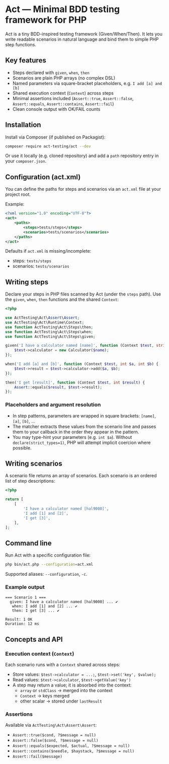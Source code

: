 # Act — Minimal BDD testing framework for PHP

Act is a tiny BDD-inspired testing framework (Given/When/Then). It lets you write readable scenarios in natural language and bind them to simple PHP step functions.

## Key features

- Steps declared with `given`, `when`, `then`
- Scenarios are plain PHP arrays (no complex DSL)
- Named parameters via square-bracket placeholders, e.g. `I add [a] and [b]`
- Shared execution context (`Context`) across steps
- Minimal assertions included (`Assert::true`, `Assert::false`, `Assert::equals`, `Assert::contains`, `Assert::fail`)
- Clean console output with OK/FAIL counts

## Installation

Install via Composer (if published on Packagist):

```bash
composer require act-testing/act --dev
```

Or use it locally (e.g. cloned repository) and add a `path` repository entry in your `composer.json`.

## Configuration (act.xml)

You can define the paths for steps and scenarios via an `act.xml` file at your project root.

Example:

```xml
<?xml version="1.0" encoding="UTF-8"?>
<act>
    <paths>
        <steps>tests/steps</steps>
        <scenarios>tests/scenarios</scenarios>
    </paths>
</act>
```

Defaults if `act.xml` is missing/incomplete:

- steps: `tests/steps`
- scenarios: `tests/scenarios`

## Writing steps

Declare your steps in PHP files scanned by Act (under the `steps` path). Use the `given`, `when`, `then` functions and the shared `Context`:

```php
<?php

use ActTesting\Act\Assert\Assert;
use ActTesting\Act\Runtime\Context;
use function ActTesting\Act\Steps\then;
use function ActTesting\Act\Steps\when;
use function ActTesting\Act\Steps\given;

given('I have a calculator named [name]', function (Context $test, string $name) {
    $test->calculator = new Calculator($name);
});

when('I add [a] and [b]', function (Context $test, int $a, int $b) {
    $test->result = $test->calculator->add($a, $b);
});

then('I get [result]', function (Context $test, int $result) {
    Assert::equals($result, $test->result);
});
```

### Placeholders and argument resolution

- In step patterns, parameters are wrapped in square brackets: `[name]`, `[a]`, `[b]`, ...
- The matcher extracts these values from the scenario line and passes them to your callback in the order they appear in the pattern.
- You may type-hint your parameters (e.g. `int $a`). Without `declare(strict_types=1)`, PHP will attempt implicit coercion where possible.

## Writing scenarios

A scenario file returns an array of scenarios. Each scenario is an ordered list of step descriptions:

```php
<?php

return [
    [
        'I have a calculator named [hal9000]',
        'I add [1] and [2]',
        'I get [3]',
    ],
];
```

## Command line

Run Act with a specific configuration file:

```bash
php bin/act.php --configuration=act.xml
```

Supported aliases: `--configuration`, `-c`.

### Example output

```
=== Scenario 1 ===
  given: I have a calculator named [hal9000] ... ✔
   when: I add [1] and [2] ... ✔
   then: I get [3] ... ✔

Result: 1 OK
Duration: 12 ms
```

## Concepts and API

### Execution context (`Context`)

Each scenario runs with a `Context` shared across steps:

- Store values: `$test->calculator = ...;`, `$test->set('key', $value);`
- Read values: `$test->calculator`, `$test->getValue('key')`
- A step may return a value; it is absorbed into the context:
  - `array` or `stdClass` → merged into the context
  - `Context` → keys merged
  - other scalar → stored under `lastResult`

### Assertions

Available via `ActTesting\Act\Assert\Assert`:

- `Assert::true($cond, ?$message = null)`
- `Assert::false($cond, ?$message = null)`
- `Assert::equals($expected, $actual, ?$message = null)`
- `Assert::contains($needle, $haystack, ?$message = null)`
- `Assert::fail($message)`
